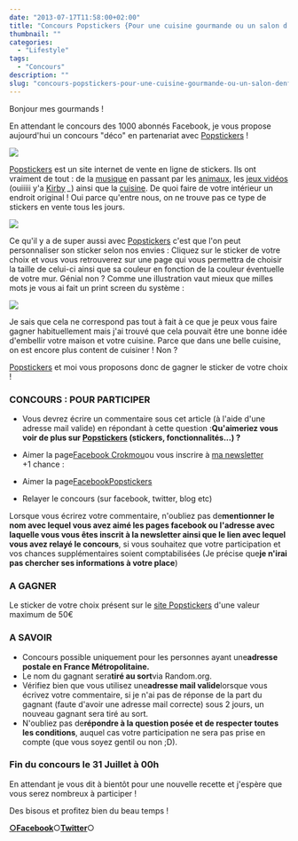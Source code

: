 ```yaml
---
date: "2013-07-17T11:58:00+02:00"
title: "Concours Popstickers {Pour une cuisine gourmande ou un salon d'enfer}"
thumbnail: ""
categories:
  - "Lifestyle"
tags:
  - "Concours"
description: ""
slug: "concours-popstickers-pour-une-cuisine-gourmande-ou-un-salon-denfer"
---
```




Bonjour mes gourmands !

En attendant le concours des 1000 abonnés Facebook, je vous propose aujourd'hui un concours "déco" en partenariat avec [Popstickers](http://www.popstickers.fr/) !

[![](https://cdn.rawgit.com/crokmou/images/v1.0.1/i/cupcake-238x3001-238x300.png)](http://www.popstickers.fr/)

[Popstickers](http://www.popstickers.fr/) est un site internet de vente en ligne de stickers. Ils ont vraiment de tout : de la [musique](http://www.popstickers.fr/12-stickers-musique) en passant par les [animaux](http://www.popstickers.fr/3-stickers-animaux), les [jeux vidéos](http://www.popstickers.fr/10-stickers-jeux) (ouiiiii y'a [Kirby](http://www.popstickers.fr/stickers-jeux/454-kirby.html) *_*) ainsi que la [cuisine](http://www.popstickers.fr/5-stickers-cuisine). De quoi faire de votre intérieur un endroit original ! Oui parce qu'entre nous, on ne trouve pas ce type de stickers en vente tous les jours.

[![](https://cdn.rawgit.com/crokmou/images/v1.0.1/i/Capture-d-E2-80-99e-CC-81cran-2013-07-17-a-CC-80-12.34.44-300x2131-300x213.png)](http://www.popstickers.fr/)

Ce qu'il y a de super aussi avec [Popstickers](http://www.popstickers.fr/) c'est que l'on peut personnaliser son sticker selon nos envies : Cliquez sur le sticker de votre choix et vous vous retrouverez sur une page qui vous permettra de choisir la taille de celui-ci ainsi que sa couleur en fonction de la couleur éventuelle de votre mur. Génial non ? Comme une illustration vaut mieux que milles mots je vous ai fait un print screen du système :

[![](https://cdn.rawgit.com/crokmou/images/v1.0.1/i/Capture-d-E2-80-99e-CC-81cran-2013-07-17-a-CC-80-12.17.45-187x3001-187x300.png)](http://www.popstickers.fr/)

Je sais que cela ne correspond pas tout à fait à ce que je peux vous faire gagner habituellement mais j'ai trouvé que cela pouvait être une bonne idée d'embellir votre maison et votre cuisine. Parce que dans une belle cuisine, on est encore plus content de cuisiner ! Non ?  

[Popstickers](http://www.popstickers.fr/) et moi vous proposons donc de gagner le sticker de votre choix !  

### CONCOURS : POUR PARTICIPER

  - Vous devrez écrire un commentaire sous cet article (à l'aide d'une adresse mail valide) en répondant à cette question :**Qu'aimeriez vous voir de plus sur [Popstickers](http://www.popstickers.fr/) (stickers, fonctionnalités...) ?**

- Aimer la page[Facebook Crokmou](https://www.facebook.com/pages/CroKMou/148093255259077)ou vous inscrire à [ma newsletter](https://crokmou.com/p/newsletter_18.html)  
  +1 chance :

- Aimer la page[<span style="list-style-image: initial; list-style-position: initial;">FacebookPopstickers](https://www.facebook.com/pages/Popstickers/125529234290742?ref=hl)</span>

- Relayer le concours (sur facebook, twitter, blog etc)

Lorsque vous écrirez votre commentaire, n'oubliez pas de**mentionner le nom avec lequel vous avez aimé les pages facebook ou l'adresse avec laquelle vous vous êtes inscrit à la newsletter ainsi que le lien avec lequel vous avez relayé le concours**, si vous souhaitez que votre participation et vos chances supplémentaires soient comptabilisées (Je précise que**je n'irai pas chercher ses informations à votre place**)

### A GAGNER

Le sticker de votre choix présent sur le [site Popstickers](http://www.popstickers.fr/) d'une valeur maximum de 50€

### A SAVOIR

*   Concours possible uniquement pour les personnes ayant une**adresse postale en France Métropolitaine.**
*   Le nom du gagnant sera**tiré au sort**via Random.org.
*   Vérifiez bien que vous utilisez une**adresse mail valide**lorsque vous écrivez votre commentaire, si je n'ai pas de réponse de la part du gagnant (faute d'avoir une adresse mail correcte) sous 2 jours, un nouveau gagnant sera tiré au sort.
*   N'oubliez pas de**répondre à la question posée et de respecter toutes les conditions**, auquel cas votre participation ne sera pas prise en compte (que vous soyez gentil ou non ;D).

### Fin du concours le 31 Juillet à 00h

En attendant je vous dit à bientôt pour une nouvelle recette et j'espère que vous serez nombreux à participer !  

Des bisous et profitez bien du beau temps !  

[**○<span style="font-size: xx-small; margin: 0px; outline: 0px; padding: 0px;"><span style="font-family: Arial, Helvetica, sans-serif; margin: 0px; outline: 0px; padding: 0px;"></span></span>Facebook**](https://www.facebook.com/pages/CroKMou/148093255259077)○[**Twitter**](https://twitter.com/Crokmou)○

  